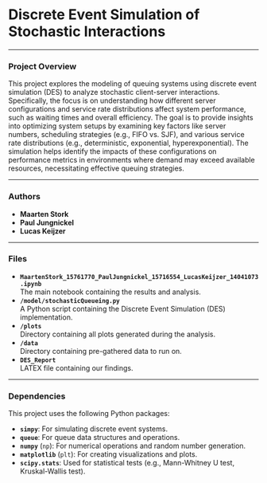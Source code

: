 # Discrete Event Simulation of Stochastic Interactions

---

### **Project Overview**
This project explores the modeling of queuing systems using discrete event simulation (DES) to analyze stochastic client-server interactions. Specifically, the focus is on understanding how different server configurations and service rate distributions affect system performance, such as waiting times and overall efficiency. The goal is to provide insights into optimizing system setups by examining key factors like server numbers, scheduling strategies (e.g., FIFO vs. SJF), and various service rate distributions (e.g., deterministic, exponential, hyperexponential). The simulation helps identify the impacts of these configurations on performance metrics in environments where demand may exceed available resources, necessitating effective queuing strategies.

---

### **Authors**  
- **Maarten Stork** 
- **Paul Jungnickel** 
- **Lucas Keijzer** 

---

### **Files**  
- **`MaartenStork_15761770_PaulJungnickel_15716554_LucasKeijzer_14041073.ipynb`**  
  The main notebook containing the results and analysis.  
- **`/model/stochasticQueueing.py`**  
  A Python script containing the Discrete Event Simulation (DES) implementation.  
- **`/plots`**  
  Directory containing all plots generated during the analysis.  
- **`/data`**  
  Directory containing pre-gathered data to run on.  
- **`DES_Report`**  
  LATEX file containing our findings.  

---

### **Dependencies**  
This project uses the following Python packages:  

- **`simpy`**: For simulating discrete event systems.  
- **`queue`**: For queue data structures and operations.  
- **`numpy`** (`np`): For numerical operations and random number generation.  
- **`matplotlib`** (`plt`): For creating visualizations and plots.  
- **`scipy.stats`**: Used for statistical tests (e.g., Mann-Whitney U test, Kruskal-Wallis test).

